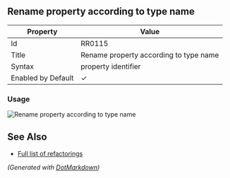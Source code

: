 ## Rename property according to type name

| Property           | Value                                  |
| ------------------ | -------------------------------------- |
| Id                 | RR0115                                 |
| Title              | Rename property according to type name |
| Syntax             | property identifier                    |
| Enabled by Default | &#x2713;                               |

### Usage

![Rename property according to type name](../../images/refactorings/RenamePropertyAccordingToTypeName.png)

## See Also

* [Full list of refactorings](Refactorings.md)


*\(Generated with [DotMarkdown](http://github.com/JosefPihrt/DotMarkdown)\)*